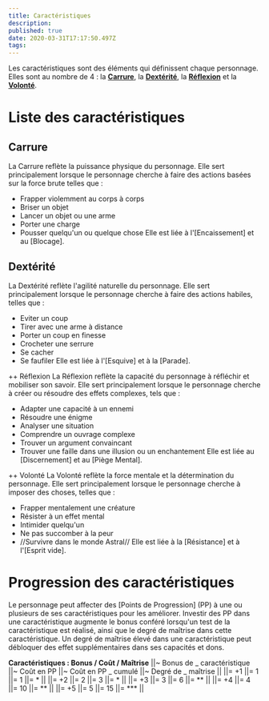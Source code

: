 ```yaml
---
title: Caractéristiques
description: 
published: true
date: 2020-03-31T17:17:50.497Z
tags: 
---
```


Les caractéristiques sont des éléments qui définissent chaque personnage. Elles sont au nombre de 4 : la **[Carrure](##Carrure)**, la **[Dextérité](##Dextérité)**, la **[Réflexion](##Réflexion)** et la **[Volonté](##Volonté)**.

# Liste des caractéristiques
## Carrure
La Carrure reflète la puissance physique du personnage.
Elle sert principalement lorsque le personnage cherche à faire des actions basées sur la force brute telles que :
* Frapper violemment au corps à corps
* Briser un objet
* Lancer un objet ou une arme
* Porter une charge
* Pousser quelqu'un ou quelque chose
Elle est liée à l'[Encaissement] et au [Blocage].

## Dextérité
La Dextérité reflète l'agilité naturelle du personnage.
Elle sert principalement lorsque le personnage cherche à faire des actions habiles, telles que :
* Eviter un coup
* Tirer avec une arme à distance
* Porter un coup en finesse
* Crocheter une serrure
* Se cacher
* Se faufiler
Elle est liée à l'[Esquive] et à la [Parade].

++ Réflexion
La Réflexion reflète la capacité du personnage à réfléchir et mobiliser son savoir.
Elle sert principalement lorsque le personnage cherche à créer ou résoudre des effets complexes, tels que :
* Adapter une capacité à un ennemi
* Résoudre une énigme
* Analyser une situation
* Comprendre un ouvrage complexe
* Trouver un argument convaincant
* Trouver une faille dans une illusion ou un enchantement
Elle est liée au [Discernement] et au [Piège Mental].

++ Volonté
La Volonté reflète la force mentale et la détermination du personnage.
Elle sert principalement lorsque le personnage cherche à imposer des choses, telles que :
* Frapper mentalement une créature
* Résister à un effet mental
* Intimider quelqu'un
* Ne pas succomber à la peur
* //Survivre dans le monde Astral//
Elle est liée à la [Résistance] et à l'[Esprit vide].

# Progression des caractéristiques
Le personnage peut affecter des [Points de Progression] (PP) à une ou plusieurs de ses caractéristiques pour les améliorer. Investir des PP dans une caractéristique augmente le bonus conféré lorsqu'un test de la caractéristique est réalisé, ainsi que le degré de maîtrise dans cette caractéristique. Un degré de maîtrise élevé dans une caractéristique peut débloquer des effet supplémentaires dans ses capacités et dons.

**Caractéristiques : Bonus / Coût / Maîtrise**
||~ Bonus de _
caractéristique ||~ Coût en PP ||~ Coût en PP _
cumulé ||~ Degré de _
maîtrise ||
||= +1 ||= 1 ||= 1 ||= * ||
||= +2 ||= 2 ||= 3 ||= * ||
||= +3 ||= 3 ||= 6 ||= ** ||
||= +4 ||= 4 ||= 10 ||= ** ||
||= +5 ||= 5 ||= 15 ||= *** ||

